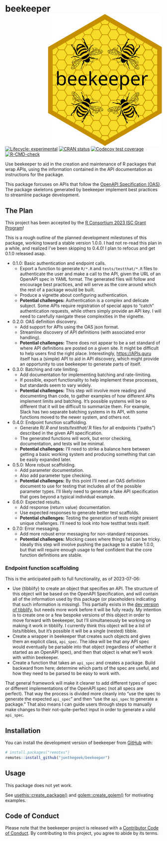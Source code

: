 
<!-- README.md is generated from README.Rmd. Please edit that file -->

# beekeeper <a href="https://jonthegeek.github.io/beekeeper/"><img src="man/figures/logo.svg" align="right" height="424" /></a>

<!-- badges: start -->

[![Lifecycle:
experimental](https://img.shields.io/badge/lifecycle-experimental-orange.svg)](https://lifecycle.r-lib.org/articles/stages.html#experimental)
[![CRAN
status](https://www.r-pkg.org/badges/version/beekeeper)](https://CRAN.R-project.org/package=beekeeper)
[![Codecov test
coverage](https://codecov.io/gh/jonthegeek/beekeeper/branch/main/graph/badge.svg)](https://app.codecov.io/gh/jonthegeek/beekeeper?branch=main)
[![R-CMD-check](https://github.com/jonthegeek/beekeeper/actions/workflows/R-CMD-check.yaml/badge.svg)](https://github.com/jonthegeek/beekeeper/actions/workflows/R-CMD-check.yaml)
<!-- badges: end -->

Use beekeeper to aid in the creation and maintenance of R packages that
wrap APIs, using the information contained in the API documentation as
instructions for the package.

This package forcuses on APIs that follow the [OpenAPI Specification
(OAS)](https://spec.openapis.org/oas/v3.1.0). The package skeletons
generated by beekeeper implement best practices to streamline package
development.

## The Plan

This project has been accepted by the [R Consortium 2023 ISC Grant
Program](https://www.r-consortium.org/all-projects/awarded-projects/2023-group-1#api2r:%20An%20R%20Package%20for%20Auto-Generating%20R%20API%20Clients)!

This is a rough outline of the planned development milestones of this
package, working toward a stable version 1.0.0. I had not re-read this
plan in a while, and realized I’ve been skipping to 0.4.0! I plan to
refocus and get 0.1.0 released asap.

- 0.1.0: Basic authentication and endpoint calls.
  - Export a function to generate `R/*.R` and `tests/testthat/*.R` files
    to authenticate the user and make a call to the API, given the URL
    of an OpenAPI spec in YAML format. The generated files will follow
    and encourage best practices, and will serve as the core around
    which the rest of a package would be built.
  - Produce a vignette about configuring authentication.
  - **Potential challenges:** Authentication is a complex and delicate
    subject. Some APIs require registration of special apps to “catch”
    authentication requests, while others simply provide an API key. I
    will need to carefully navigate these complexities in the vignette.
- 0.2.0: OAS definition discovery.
  - Add support for APIs using the OAS json format.
  - Streamline discovery of API definitions (with associated error
    handling).
  - **Potential challenges:** There does not appear to be a set standard
    of where API definitions are posted on a given site. It might be
    difficult to help users find the right place. Interestingly,
    <https://APIs.guru> itself has a (simple) API to aid in API
    discovery, which might provide an opportunity to use beekeeper to
    generate parts of itself.
- 0.3.0: Batching and rate limiting.
  - Add documentation for implementing batching and rate-limiting.
  - If possible, export functionality to help implement these processes,
    but standards seem to vary widely.
  - **Potential challenges:** This step will involve more reading and
    documenting than code, to gather examples of how different APIs
    implement limits and batching. It’s possible systems will be so
    different that it will be difficult to summarize them. For example,
    Slack has two separate batching systems in its API, with some
    functions moved to the newer system, and others not.
- 0.4.0: Endpoint function scaffolding.
  - Generate R/*.R and tests/testthat/*.R files for all endpoints
    (“paths”) described in the given API specification.
  - The generated functions will work, but error checking,
    documentation, and tests will be minimal.
  - **Potential challenges:** I’ll need to strike a balance here between
    getting a basic working system and producing something that can be
    easily expanded later.
- 0.5.0: More robust scaffolding.
  - Add parameter documentation.
  - Also add parameter type checking.
  - **Potential challenges:** By this point I’ll need an OAS definition
    document to use for testing that includes all of the possible
    parameter types. I’ll likely need to generate a fake API
    specification that goes beyond a typical individual example.
- 0.6.0: Expected results.
  - Add response (return value) documentation.
  - Use expected responses to generate better test scaffolds.
  - **Potential challenges:** Testing the generation of tests might
    present unique challenges. I’ll need to look into how testthat tests
    itself.
- 0.7.0: Error messaging.
  - Add more robust error messaging for non-standard responses.
  - **Potential challenges:** Mocking cases where things fail can be
    tricky. Ideally this step will involve pushing the package to a
    stable 1.0.0, but that will require enough usage to feel confident
    that the core function definitions are stable.

### Endpoint function scaffolding

This is the anticipated path to full functionality, as of 2023-07-06:

- Use {tibblify} to create an object that specifies an API. The
  structure of this object will be based on the OpenAPI Specification,
  and will contain all of the information used by this package (or
  placeholders indicating that such information is missing). This
  partially exists in the [dev version of
  tibblify](https://github.com/mgirlich/tibblify/pull/187), but needs
  more work before it will be fully ready. My intention is to create one
  or a few bespoke versions of this object in order to move forward with
  beekeeper, but I’ll simultaneously be working on making it work in
  tibblify. I currently think this object will be a list of
  lists/tibbles, but it’s possible it will be a single (nested) tibble.
- Create a wrapper in beekeeper that creates such objects and gives them
  an explicit class, `api_spec`. The idea will be that *any* API spec
  would eventually be parsable into that object (regardless of whether
  it started as an OpenAPI spec), and then that object is what we’ll
  work with within beekeeper.
- Create a function that takes an `api_spec` and creates a package.
  Build backward from here; determine which parts of the spec are
  useful, and how they need to be parsed to be easy to work with.

That general framework will make it cleaner to add different types of
spec or different implementations of the OpenAPI spec (not all specs are
perfect). That way the process is divided more cleanly into “use the
spec to generate the expected `api_spec`” and then “use the `api_spec`
to generate a package.” That also means I can guide users through steps
to manually make changes to their not-quite-perfect input in order to
generate a valid `api_spec`.

## Installation

You can install the development version of beekeeper from
[GitHub](https://github.com/) with:

``` r
# install.packages("remotes")
remotes::install_github("jonthegeek/beekeeper")
```

## Usage

This package does not yet work.

See
[usethis::create_package()](https://usethis.r-lib.org/reference/create_package.html)
and
[golem::create_golem()](https://thinkr-open.github.io/golem/reference/create_golem.html)
for motivating examples.

## Code of Conduct

Please note that the beekeeper project is released with a [Contributor
Code of
Conduct](https://jonthegeek.github.io/beekeeper/CODE_OF_CONDUCT.html).
By contributing to this project, you agree to abide by its terms.
